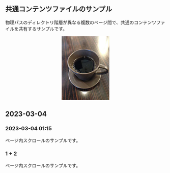 
<!-- autoindex -->

## 共通コンテンツファイルのサンプル

物理パスのディレクトリ階層が異なる複数のページ間で、共通のコンテンツファイルを共有するサンプルです。

<p style="text-align:center;"><img src="./2_files/coffee.jpg" alt="Coffee" /></p>

## 2023-03-04

### 2023-03-04 01:15

ページ内スクロールのサンプルです。

### 1 + 2

ページ内スクロールのサンプルです。
